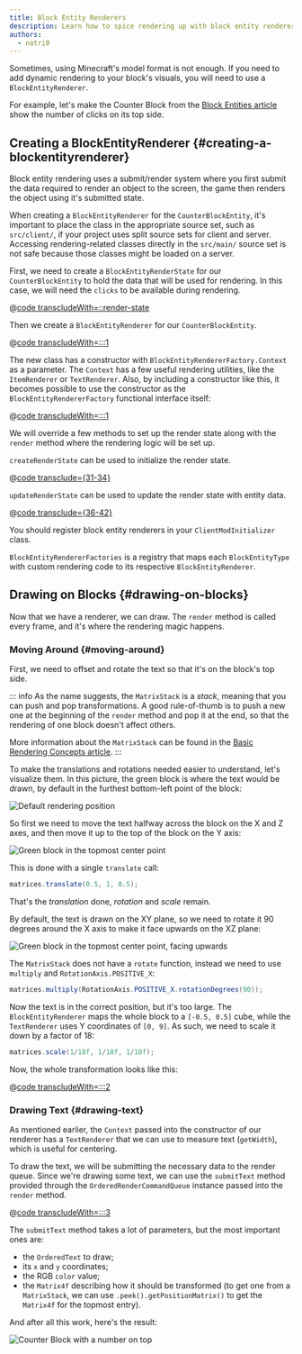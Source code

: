 ```yaml
---
title: Block Entity Renderers
description: Learn how to spice rendering up with block entity renderers.
authors:
  - natri0
---
```


Sometimes, using Minecraft's model format is not enough. If you need to add dynamic rendering to your block's visuals, you will need to use a `BlockEntityRenderer`.

For example, let's make the Counter Block from the [Block Entities article](../blocks/block-entities) show the number of clicks on its top side.

## Creating a BlockEntityRenderer {#creating-a-blockentityrenderer}

Block entity rendering uses a submit/render system where you first submit the data required to render an object to the screen, the game then renders the object using it's submitted state.

When creating a `BlockEntityRenderer` for the `CounterBlockEntity`, it's important to place the class in the appropriate source set, such as `src/client/`, if your project uses split source sets for client and server. Accessing rendering-related classes directly in the `src/main/` source set is not safe because those classes might be loaded on a server.

First, we need to create a `BlockEntityRenderState` for our `CounterBlockEntity` to hold the data that will be used for rendering. In this case, we will need the `clicks` to be available during rendering.

@[code transcludeWith=::render-state](@/reference/latest/src/client/java/com/example/docs/rendering/blockentity/CounterBlockEntityRenderState.java)

Then we create a `BlockEntityRenderer` for our `CounterBlockEntity`.

@[code transcludeWith=:::1](@/reference/latest/src/client/java/com/example/docs/rendering/blockentity/CounterBlockEntityRenderer.java)

The new class has a constructor with `BlockEntityRendererFactory.Context` as a parameter. The `Context` has a few useful rendering utilities, like the `ItemRenderer` or `TextRenderer`.
Also, by including a constructor like this, it becomes possible to use the constructor as the `BlockEntityRendererFactory` functional interface itself:

@[code transcludeWith=:::1](@/reference/latest/src/client/java/com/example/docs/ExampleModBlockEntityRenderer.java)

We will override a few methods to set up the render state along with the `render` method where the rendering logic will be set up.

`createRenderState` can be used to initialize the render state.

@[code transclude={31-34}](@/reference/latest/src/client/java/com/example/docs/rendering/blockentity/CounterBlockEntityRenderer.java)

`updateRenderState` can be used to update the render state with entity data.

@[code transclude={36-42}](@/reference/latest/src/client/java/com/example/docs/rendering/blockentity/CounterBlockEntityRenderer.java)

You should register block entity renderers in your `ClientModInitializer` class.

`BlockEntityRendererFactories` is a registry that maps each `BlockEntityType` with custom rendering code to its respective `BlockEntityRenderer`.

## Drawing on Blocks {#drawing-on-blocks}

Now that we have a renderer, we can draw. The `render` method is called every frame, and it's where the rendering magic happens.

### Moving Around {#moving-around}

First, we need to offset and rotate the text so that it's on the block's top side.

::: info
As the name suggests, the `MatrixStack` is a _stack_, meaning that you can push and pop transformations.
A good rule-of-thumb is to push a new one at the beginning of the `render` method and pop it at the end, so that the rendering of one block doesn't affect others.

More information about the `MatrixStack` can be found in the [Basic Rendering Concepts article](../rendering/basic-concepts).
:::

To make the translations and rotations needed easier to understand, let's visualize them. In this picture, the green block is where the text would be drawn, by default in the furthest bottom-left point of the block:

![Default rendering position](/assets/develop/blocks/block_entity_renderer_1.png)

So first we need to move the text halfway across the block on the X and Z axes, and then move it up to the top of the block on the Y axis:

![Green block in the topmost center point](/assets/develop/blocks/block_entity_renderer_2.png)

This is done with a single `translate` call:

```java
matrices.translate(0.5, 1, 0.5);
```

That's the _translation_ done, _rotation_ and _scale_ remain.

By default, the text is drawn on the XY plane, so we need to rotate it 90 degrees around the X axis to make it face upwards on the XZ plane:

![Green block in the topmost center point, facing upwards](/assets/develop/blocks/block_entity_renderer_3.png)

The `MatrixStack` does not have a `rotate` function, instead we need to use `multiply` and `RotationAxis.POSITIVE_X`:

```java
matrices.multiply(RotationAxis.POSITIVE_X.rotationDegrees(90));
```

Now the text is in the correct position, but it's too large. The `BlockEntityRenderer` maps the whole block to a `[-0.5, 0.5]` cube, while the `TextRenderer` uses Y coordinates of `[0, 9]`. As such, we need to scale it down by a factor of 18:

```java
matrices.scale(1/18f, 1/18f, 1/18f);
```

Now, the whole transformation looks like this:

@[code transcludeWith=:::2](@/reference/latest/src/client/java/com/example/docs/rendering/blockentity/CounterBlockEntityRenderer.java)

### Drawing Text {#drawing-text}

As mentioned earlier, the `Context` passed into the constructor of our renderer has a `TextRenderer` that we can use to measure text (`getWidth`), which is useful for centering.

To draw the text, we will be submitting the necessary data to the render queue. Since we're drawing some text, we can use the `submitText` method provided through the `OrderedRenderCommandQueue` instance passed into the `render` method.

@[code transcludeWith=:::3](@/reference/latest/src/client/java/com/example/docs/rendering/blockentity/CounterBlockEntityRenderer.java)

The `submitText` method takes a lot of parameters, but the most important ones are:

- the `OrderedText` to draw;
- its `x` and `y` coordinates;
- the RGB `color` value;
- the `Matrix4f` describing how it should be transformed (to get one from a `MatrixStack`, we can use `.peek().getPositionMatrix()` to get the `Matrix4f` for the topmost entry).

And after all this work, here's the result:

![Counter Block with a number on top](/assets/develop/blocks/block_entity_renderer_4.png)
